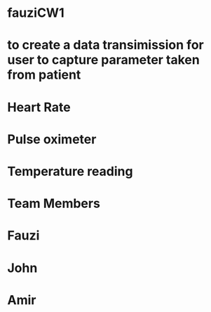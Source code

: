 # fauziCW1
# to create a data transimission for user to capture parameter taken from patient
# Heart Rate
# Pulse oximeter
# Temperature reading
# Team Members
# Fauzi
# John
# Amir

